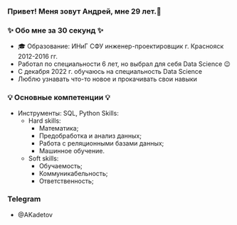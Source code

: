 ### Привет! Меня зовут Андрей, мне 29 лет.👋

### ✨ Обо мне за 30 секунд ✨ 
* 🎓 Образование: ИНиГ СФУ инженер-проектировщик г. Краснояск 2012-2016 гг.
* Работал по специальности 6 лет, но выбрал для себя Data Science 😉
* С декабря 2022 г. обучаюсь на специальность Data Science
* Люблю узнавать что-то новое и прокачивать свои навыки

### 💡 Основные компетенции 💡
- Инструменты: SQL, Python
Skills:
  * Hard skills:
    - Математика;
    - Предобработка и анализ данных;
    - Работа с реляционными базами данных;
    - Машинное обучение.
  * Soft skills:
    - Обучаемость;
    - Коммуникабельность;
    - Ответственность;

### Telegram
- @AKadetov

